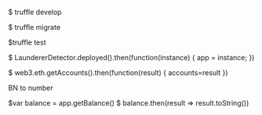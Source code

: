 $ truffle develop

$ truffle migrate

$truffle test

$ LaundererDetector.deployed().then(function(instance) { app = instance; })

$ web3.eth.getAccounts().then(function(result) { accounts=result })

BN to number

$var balance = app.getBalance()
$ balance.then(result => result.toString())
